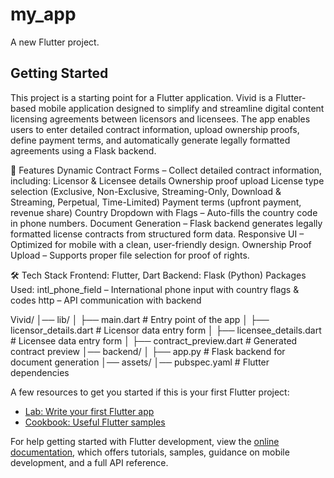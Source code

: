 # my_app

A new Flutter project.

## Getting Started

This project is a starting point for a Flutter application.
Vivid is a Flutter-based mobile application designed to simplify and streamline digital content licensing agreements between licensors and licensees. The app enables users to enter detailed contract information, upload ownership proofs, define payment terms, and automatically generate legally formatted agreements using a Flask backend.

🚀 Features
Dynamic Contract Forms – Collect detailed contract information, including:
Licensor & Licensee details
Ownership proof upload
License type selection (Exclusive, Non-Exclusive, Streaming-Only, Download & Streaming, Perpetual, Time-Limited)
Payment terms (upfront payment, revenue share)
Country Dropdown with Flags – Auto-fills the country code in phone numbers.
Document Generation – Flask backend generates legally formatted license contracts from structured form data.
Responsive UI – Optimized for mobile with a clean, user-friendly design.
Ownership Proof Upload – Supports proper file selection for proof of rights.

🛠️ Tech Stack
Frontend: Flutter, Dart
Backend: Flask (Python)
Packages Used:
intl_phone_field – International phone input with country flags & codes
http – API communication with backend

Vivid/
│── lib/
│   ├── main.dart                # Entry point of the app
│   ├── licensor_details.dart    # Licensor data entry form
│   ├── licensee_details.dart    # Licensee data entry form
│   ├── contract_preview.dart    # Generated contract preview
│── backend/
│   ├── app.py                   # Flask backend for document generation
│── assets/
│── pubspec.yaml                 # Flutter dependencies


A few resources to get you started if this is your first Flutter project:

- [Lab: Write your first Flutter app](https://docs.flutter.dev/get-started/codelab)
- [Cookbook: Useful Flutter samples](https://docs.flutter.dev/cookbook)

For help getting started with Flutter development, view the
[online documentation](https://docs.flutter.dev/), which offers tutorials,
samples, guidance on mobile development, and a full API reference.
